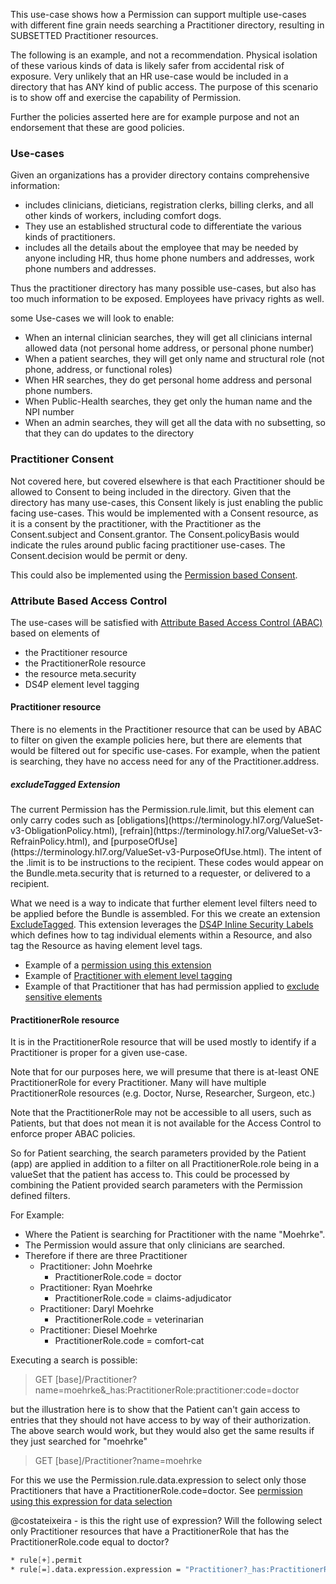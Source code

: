This use-case shows how a Permission can support multiple use-cases with different fine grain needs searching a Practitioner directory, resulting in SUBSETTED Practitioner resources. 

<div markdown="1" class="dragon">
The following is an example, and not a recommendation. Physical isolation of these various kinds of data is likely safer from accidental risk of exposure. Very unlikely that an HR use-case would be included in a directory that has ANY kind of public access. The purpose of this scenario is to show off and exercise the capability of Permission.

Further the policies asserted here are for example purpose and not an endorsement that these are good policies.
</div>

### Use-cases

Given an organizations has a provider directory contains comprehensive information:

- includes clinicians, dieticians, registration clerks, billing clerks, and all other kinds of workers, including comfort dogs.
- They use an established structural code to differentiate the various kinds of practitioners.
- includes all the details about the employee that may be needed by anyone including HR, thus home phone numbers and addresses, work phone numbers and addresses.

Thus the practitioner directory has many possible use-cases, but also has too much information to be exposed. Employees have privacy rights as well.

some Use-cases we will look to enable:

- When an internal clinician searches, they will get all clinicians internal allowed data (not personal home address, or personal phone number)
- When a patient searches, they will get only name and structural role (not phone, address, or functional roles)
- When HR searches, they do get personal home address and personal phone numbers.
- When Public-Health searches, they get only the human name and the NPI number
- When an admin searches, they will get all the data with no subsetting, so that they can do updates to the directory

### Practitioner Consent

Not covered here, but covered elsewhere is that each Practitioner should be allowed to Consent to being included in the directory. Given that the directory has many use-cases, this Consent likely is just enabling the public facing use-cases. This would be implemented with a Consent resource, as it is a consent by the practitioner, with the Practitioner as the Consent.subject and Consent.grantor. The Consent.policyBasis would indicate the rules around public facing practitioner use-cases. The Consent.decision would be permit or deny.

This could also be implemented using the [Permission based Consent](consent.html).

### Attribute Based Access Control

The use-cases will be satisfied with [Attribute Based Access Control (ABAC)](overriding.html) based on elements of

- the Practitioner resource
- the PractitionerRole resource
- the resource meta.security
- DS4P element level tagging

#### Practitioner resource

There is no elements in the Practitioner resource that can be used by ABAC to filter on given the example policies here, but there are elements that would be filtered out for specific use-cases. For example, when the patient is searching, they have no access need for any of the Practitioner.address.

##### excludeTagged Extension

<div markdown="1" class="stu-note">
The current Permission has the Permission.rule.limit, but this element can only carry codes such as [obligations](https://terminology.hl7.org/ValueSet-v3-ObligationPolicy.html), [refrain](https://terminology.hl7.org/ValueSet-v3-RefrainPolicy.html), and [purposeOfUse](https://terminology.hl7.org/ValueSet-v3-PurposeOfUse.html). The intent of the .limit is to be instructions to the recipient. These codes would appear on the Bundle.meta.security that is returned to a requester, or delivered to a recipient.

What we need is a way to indicate that further element level filters need to be applied before the Bundle is assembled. For this we create an extension [ExcludeTagged](StructureDefinition-dap.excludeTagged.html). This extension leverages the [DS4P Inline Security Labels]({{site.data.fhir.ds4p}}/inline_security_labels.html) which defines how to tag individual elements within a Resource, and also tag the Resource as having element level tags.

- Example of a [permission using this extension](Permission-ex-permission-exclude-location.html)
- Example of [Practitioner with element level tagging](Practitioner-ex-practitioner-sensitive.html)
- Example of that Practitioner that has had permission applied to [exclude sensitive elements](Practitioner-ex-practitioner-de-sensitive.html)

</div>

#### PractitionerRole resource

It is in the PractitionerRole resource that will be used mostly to identify if a Practitioner is proper for a given use-case.

Note that for our purposes here, we will presume that there is at-least ONE PractitionerRole for every Practitioner. Many will have multiple PractitionerRole resources (e.g. Doctor, Nurse, Researcher, Surgeon, etc.)

Note that the PractitionerRole may not be accessible to all users, such as Patients, but that does not mean it is not available for the Access Control to enforce proper ABAC policies.

So for Patient searching, the search parameters provided by the Patient (app) are applied in addition to a filter on all PractitionerRole.role being in a valueSet that the patient has access to. This could be processed by combining the Patient provided search parameters with the Permission defined filters.

For Example:

- Where the Patient is searching for Practitioner with the name "Moehrke".
- The Permission would assure that only clinicians are searched.
- Therefore if there are three Practitioner
  - Practitioner: John Moehrke
    - PractitionerRole.code = doctor
  - Practitioner: Ryan Moehrke
    - PractitionerRole.code = claims-adjudicator
  - Practitioner: Daryl Moehrke
    - PractitionerRole.code = veterinarian
  - Practitioner: Diesel Moehrke
    - PractitionerRole.code = comfort-cat

Executing a search is possible:

> GET [base]/Practitioner?name=moehrke&_has:PractitionerRole:practitioner:code=doctor

but the illustration here is to show that the Patient can't gain access to entries that they should not have access to by way of their authorization. The above search would work, but they would also get the same results if they just searched for "moehrke"

> GET [base]/Practitioner?name=moehrke

For this we use the Permission.rule.data.expression to select only those Practitioners that have a PractitionerRole.code=doctor. See [permission using this expression for data selection](Permission-ex-permission-exclude-location.html)

@costateixeira - is this the right use of expression? Will the following select only Practitioner resources that have a PractitionerRole that has the PractitionerRole.code equal to doctor?

```fs
* rule[+].permit
* rule[=].data.expression.expression = "Practitioner?_has:PractitionerRole:practitioner:code=doctor"
```

